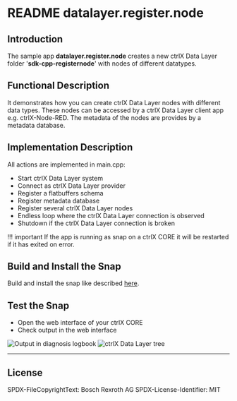 # README datalayer.register.node

## Introduction

The sample app __datalayer.register.node__ creates a new ctrlX Data Layer folder '__sdk-cpp-registernode__' with nodes of different datatypes.

## Functional Description

It demonstrates how you can create ctrlX Data Layer nodes with different data types.
These nodes can be accessed by a ctrlX Data Layer client app e.g. ctrlX-Node-RED.
The metadata of the nodes are provides by a metadata database.

## Implementation Description

All actions are implemented in main.cpp:

* Start ctrlX Data Layer system
* Connect as ctrlX Data Layer provider
* Register a flatbuffers schema
* Register metadata database
* Register several ctrlX Data Layer nodes
* Endless loop where the ctrlX Data Layer connection is observed
* Shutdown if the ctrlX Data Layer connection is broken


!!! important
    If the app is running as snap on a ctrlX CORE it will be restarted if it has exited on error.

## Build and Install the Snap

Build and install the snap like described [here](../README.md).

## Test the Snap

* Open the web interface of your ctrlX CORE
* Check output in the web interface

![Output in diagnosis logbook](docs/images/datalayer.register.node/messages.in.logbook.png)
![ctrlX Data Layer tree](docs/images/datalayer.register.node/datalayer.register.node.png)

___

## License

SPDX-FileCopyrightText: Bosch Rexroth AG
SPDX-License-Identifier: MIT
